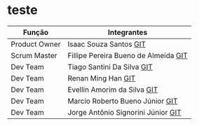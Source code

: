 # teste

| Função         | Integrantes           |
| ---------------|-----------------------|
| Product Owner  | Isaac Souza Santos <a href="https://github.com/IsaacSs32" target="_blank">GIT</a>        |
| Scrum Master    | Fillipe Pereira Bueno de Almeida <a href="https://github.com/FPbueno" target="_blank">GIT</a>            |
| Dev Team | Tiago Santini Da Silva <a href="https://github.com/TiagoSan23" target="_blank">GIT</a>        |
| Dev Team | Renan Ming Han <a href="https://github.com/MingRenan" target="_blank">GIT</a>        |
| Dev Team     | Evellin Amorim da Silva <a href="https://github.com/evellin-amorim" target="_blank">GIT</a>        |
| Dev Team | Marcio Roberto Bueno Júnior <a href="https://github.com/Marcio Roberto Bueno Junior" target="_blank">GIT</a>          |
| Dev Team   | Jorge Antônio Signorini Júnior <a href="https://github.com/JorgeJuniorSignorini" target="_blank">GIT</a>        | 
